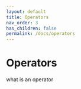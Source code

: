 ```yaml
---
layout: default
title: Operators
nav_order: 3
has_children: false
permalink: /docs/operators
---
```


# Operators
what is an operator